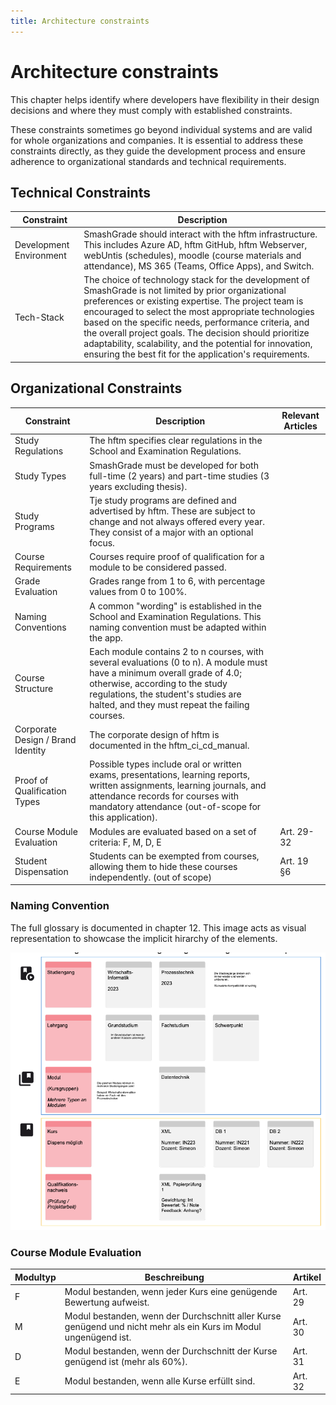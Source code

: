 ```yaml
---
title: Architecture constraints
---
```


# Architecture constraints
This chapter helps identify where developers have flexibility in their design decisions and where they must comply with established constraints. 

These constraints sometimes go beyond individual systems and are valid for whole organizations and companies. It is essential to address these constraints directly, as they guide the development process and ensure adherence to organizational standards and technical requirements.

## Technical Constraints

| Constraint | Description |
|------------|-------------|
| Development Environment | SmashGrade should interact with the hftm infrastructure. This includes Azure AD, hftm GitHub, hftm Webserver, webUntis (schedules), moodle (course materials and attendance), MS 365 (Teams, Office Apps), and Switch. |
|Tech-Stack| The choice of technology stack for the development of SmashGrade is not limited by prior organizational preferences or existing expertise. The project team is encouraged to select the most appropriate technologies based on the specific needs, performance criteria, and the overall project goals. The decision should prioritize adaptability, scalability, and the potential for innovation, ensuring the best fit for the application's requirements. |


## Organizational Constraints

| Constraint | Description | Relevant Articles |
|------------|-------------|-------------------|
| Study Regulations | The hftm specifies clear regulations in the School and Examination Regulations. |
| Study Types | SmashGrade must be developed for both full-time (2 years) and part-time studies (3 years excluding thesis). |
| Study Programs | Tje study programs are defined and advertised by hftm. These are subject to change and not always offered every year. They consist of a major with an optional focus. |
| Course Requirements | Courses require proof of qualification for a module to be considered passed. |
| Grade Evaluation | Grades range from 1 to 6, with percentage values from 0 to 100%. |
| Naming Conventions | A common "wording" is established in the School and Examination Regulations. This naming convention must be adapted within the app. |
| Course Structure | Each module contains 2 to n courses, with several evaluations (0 to n). A module must have a minimum overall grade of 4.0; otherwise, according to the study regulations, the student's studies are halted, and they must repeat the failing courses. |
| Corporate Design / Brand Identity | The corporate design of hftm is documented in the hftm_ci_cd_manual. |
| Proof of Qualification Types | Possible types include oral or written exams, presentations, learning reports, written assignments, learning journals, and attendance records for courses with mandatory attendance (out-of-scope for this application). |
| Course Module Evaluation | Modules are evaluated based on a set of criteria: F, M, D, E | Art. 29-32 |
| Student Dispensation | Students can be exempted from courses, allowing them to hide these courses independently. (out of scope) | Art. 19 §6 |

### Naming Convention 
The full glossary is documented in chapter 12. This image acts as visual representation to showcase the implicit hirarchy of the elements. 

![SmashGrade Naming Convention](../assets/architecture_constraints/SmashGrade_Wording.png)

### Course Module Evaluation

| Modultyp | Beschreibung                                                                                   | Artikel |
|----------|------------------------------------------------------------------------------------------------|---------|
| F        | Modul bestanden, wenn jeder Kurs eine genügende Bewertung aufweist.                            | Art. 29 |
| M        | Modul bestanden, wenn der Durchschnitt aller Kurse genügend und nicht mehr als ein Kurs im Modul ungenügend ist. | Art. 30 |
| D        | Modul bestanden, wenn der Durchschnitt der Kurse genügend ist (mehr als 60%).                 | Art. 31 |
| E        | Modul bestanden, wenn alle Kurse erfüllt sind.                                                 | Art. 32 |
